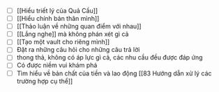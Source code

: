 - [ ] [[Hiểu triết lý của Quả Cầu]]
- [ ] [[Hiểu chính bản thân mình]]
- [ ] [[Thảo luận về những quan điểm với nhau]]
- [ ] [[Lắng nghe]] mà không phán xét gì cả
- [ ] [[Tạo một vault cho riêng mình]]
- [ ] Đặt ra những câu hỏi cho những câu trả lời
- [ ] thong thả, không có áp lực gì cả, các nhu cầu đều được đáp ứng
- [ ] Có được niềm vui khám phá
- [ ] Tìm hiểu về bản chất của tiền và lao động
[[83 Hướng dẫn xử lý các trường hợp cụ thể]]